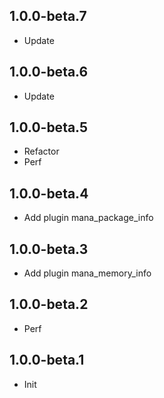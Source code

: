 ## 1.0.0-beta.7

- Update

## 1.0.0-beta.6

- Update

## 1.0.0-beta.5

- Refactor
- Perf

## 1.0.0-beta.4

- Add plugin mana_package_info

## 1.0.0-beta.3

- Add plugin mana_memory_info

## 1.0.0-beta.2

- Perf

## 1.0.0-beta.1

- Init
